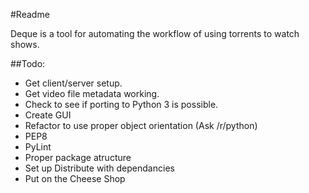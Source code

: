 #Readme

Deque is a tool for automating the workflow of using torrents to watch shows.

##Todo:

 -  Get client/server setup.
 -  Get video file metadata working.
 -  Check to see if porting to Python 3 is possible.
 -  Create GUI
 -  Refactor to use proper object orientation (Ask /r/python)
 -  PEP8
 -  PyLint
 -  Proper package atructure
 -  Set up Distribute with dependancies
 -  Put on the Cheese Shop